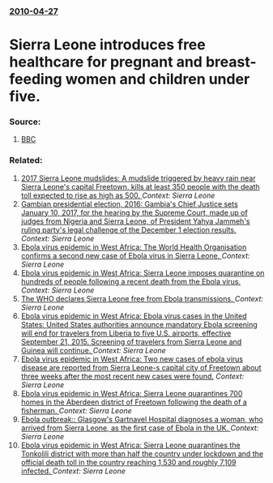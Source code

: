 ### [2010-04-27](/news/2010/04/27/index.md)

# Sierra Leone introduces free healthcare for pregnant and breast-feeding women and children under five. 




### Source:

1. [BBC](http://news.bbc.co.uk/1/hi/world/africa/8645968.stm)

### Related:

1. [2017 Sierra Leone mudslides: A mudslide triggered by heavy rain near Sierra Leone's capital Freetown, kills at least 350 people with the death toll expected to rise as high as 500. ](/news/2017/08/14/2017-sierra-leone-mudslides-a-mudslide-triggered-by-heavy-rain-near-sierra-leone-s-capital-freetown-kills-at-least-350-people-with-the-dea.md) _Context: Sierra Leone_
2. [Gambian presidential election, 2016: Gambia's Chief Justice sets January 10, 2017, for the hearing by the Supreme Court, made up of judges from Nigeria and Sierra Leone, of President Yahya Jammeh's ruling party's legal challenge of the December 1 election results. ](/news/2016/12/21/gambian-presidential-election-2016-gambia-s-chief-justice-sets-january-10-2017-for-the-hearing-by-the-supreme-court-made-up-of-judges-f.md) _Context: Sierra Leone_
3. [Ebola virus epidemic in West Africa: The World Health Organisation confirms a second new case of Ebola virus in Sierra Leone. ](/news/2016/01/21/ebola-virus-epidemic-in-west-africa-the-world-health-organisation-confirms-a-second-new-case-of-ebola-virus-in-sierra-leone.md) _Context: Sierra Leone_
4. [Ebola virus epidemic in West Africa: Sierra Leone imposes quarantine on hundreds of people following a recent death from the Ebola virus. ](/news/2016/01/17/ebola-virus-epidemic-in-west-africa-sierra-leone-imposes-quarantine-on-hundreds-of-people-following-a-recent-death-from-the-ebola-virus.md) _Context: Sierra Leone_
5. [ The WHO declares Sierra Leone free from Ebola transmissions. ](/news/2015/11/7/the-who-declares-sierra-leone-free-from-ebola-transmissions.md) _Context: Sierra Leone_
6. [Ebola virus epidemic in West Africa: Ebola virus cases in the United States: United States authorities announce mandatory Ebola screening will end for travelers from Liberia to five U.S. airports, effective September 21, 2015. Screening of travelers from Sierra Leone and Guinea will continue. ](/news/2015/09/18/ebola-virus-epidemic-in-west-africa-ebola-virus-cases-in-the-united-states-united-states-authorities-announce-mandatory-ebola-screening-wi.md) _Context: Sierra Leone_
7. [Ebola virus epidemic in West Africa: Two new cases of ebola virus disease are reported from Sierra Leone-s capital city of Freetown about three weeks after the most recent new cases were found.](/news/2015/06/22/ebola-virus-epidemic-in-west-africa-two-new-cases-of-ebola-virus-disease-are-reported-from-sierra-leone-s-capital-city-of-freetown-about.md) _Context: Sierra Leone_
8. [Ebola virus epidemic in West Africa: Sierra Leone quarantines 700 homes in the Aberdeen district of Freetown following the death of a fisherman. ](/news/2015/02/13/ebola-virus-epidemic-in-west-africa-sierra-leone-quarantines-700-homes-in-the-aberdeen-district-of-freetown-following-the-death-of-a-fisher.md) _Context: Sierra Leone_
9. [Ebola outbreak:: Glasgow's Gartnavel Hospital diagnoses a woman, who arrived from Sierra Leone, as the first case of Ebola in the UK. ](/news/2014/12/29/ebola-outbreak-glasgow-s-gartnavel-hospital-diagnoses-a-woman-who-arrived-from-sierra-leone-as-the-first-case-of-ebola-in-the-uk.md) _Context: Sierra Leone_
10. [Ebola virus epidemic in West Africa: Sierra Leone quarantines the Tonkolili district with more than half the country under lockdown and the official death toll in the country reaching 1,530 and roughly 7,109 infected. ](/news/2014/12/2/ebola-virus-epidemic-in-west-africa-sierra-leone-quarantines-the-tonkolili-district-with-more-than-half-the-country-under-lockdown-and-the.md) _Context: Sierra Leone_
